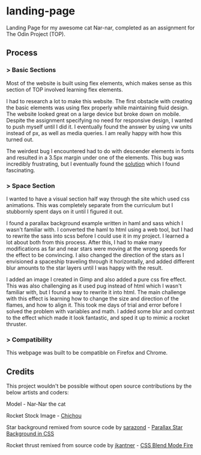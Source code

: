 # landing-page

Landing Page for my awesome cat Nar-nar, completed as an assignment for The Odin Project (TOP).

## Process

### > Basic Sections

Most of the website is built using flex elements, which makes sense as this section of TOP involved learning flex elements. 

I had to research a lot to make this website. The first obstacle with creating the basic elements was using flex properly while maintaining fluid design. The website looked great on a large device but broke down on mobile. Despite the assignment specifying no need for responsive design, I wanted to push myself until I did it. I eventually found the answer by using vw units instead of px, as well as media queries. I am really happy with how this turned out.

The weirdest bug I encountered had to do with descender elements in fonts and resulted in a 3.5px margin under one of the elements. This bug was incredibly frustrating, but I eventually found the [solution](https://stackoverflow.com/questions/19212352/div-height-based-on-child-image-height-adds-few-extra-pixels-at-the-bottom) which I found fascinating.

### > Space Section

I wanted to have a visual section half way through the site which used css animations. This was completely separate from the curriculum but I stubbornly spent days on it until I figured it out.

I found a parallax background example written in haml and sass which I wasn't familiar with. I converted the haml to html using a web tool, but I had to rewrite the sass into scss before I could use it in my project. I learned a lot about both from this process. After this, I had to make many modifications as far and near stars were moving at the wrong speeds for the effect to be convincing. I also changed the direction of the stars as I envisioned a spaceship traveling through it horizontally, and added different blur amounts to the star layers until I was happy with the result. 

I added an image I created in Gimp and also added a pure css fire effect. This was also challenging as it used pug instead of html which I wasn't familiar with, but I found a way to rewrite it into html. The main challenge with this effect is learning how to change the size and direction of the flames, and how to align it. This took me days of trial and error before I solved the problem with variables and math. I added some blur and contrast to the effect which made it look fantastic, and sped it up to mimic a rocket thruster.

### > Compatibility

This webpage was built to be compatible on Firefox and Chrome.

## Credits

This project wouldn't be possible without open source contributions by the below artists and coders:

Model - Nar-Nar the cat

Rocket Stock Image - [Chichou](https://pixabay.com/users/chichou-25174741/)

Star background remixed from source code by [sarazond](https://codepen.io/sarazond) - [Parallax Star Background in CSS](https://codepen.io/sarazond/pen/LYGbwj)

Rocket thrust remixed from source code by [jkantner](https://codepen.io/jkantner) - [CSS Blend Mode Fire](https://codepen.io/jkantner/pen/gKRKKb)
